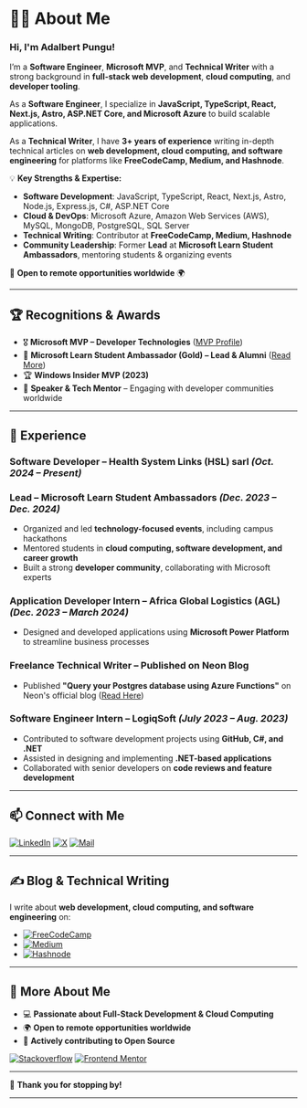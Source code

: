 # 👨‍💻 About Me  

<h3 align="left">Hi, I'm Adalbert Pungu!</h3>  

I’m a **Software Engineer**, **Microsoft MVP**, and **Technical Writer** with a strong background in **full-stack web development**, **cloud computing**, and **developer tooling**.  

As a **Software Engineer**, I specialize in **JavaScript, TypeScript, React, Next.js, Astro, ASP.NET Core, and Microsoft Azure** to build scalable applications.  

As a **Technical Writer**, I have **3+ years of experience** writing in-depth technical articles on **web development, cloud computing, and software engineering** for platforms like **FreeCodeCamp, Medium, and Hashnode**.  

💡 **Key Strengths & Expertise:**  
- **Software Development**: JavaScript, TypeScript, React, Next.js, Astro, Node.js, Express.js, C#, ASP.NET Core  
- **Cloud & DevOps**: Microsoft Azure, Amazon Web Services (AWS), MySQL, MongoDB, PostgreSQL, SQL Server  
- **Technical Writing**: Contributor at **FreeCodeCamp, Medium, Hashnode**  
- **Community Leadership**: Former **Lead** at **Microsoft Learn Student Ambassadors**, mentoring students & organizing events  

📍 **Open to remote opportunities worldwide** 🌍  

---

## 🏆 Recognitions & Awards  

- 🎖️ **Microsoft MVP – Developer Technologies** ([MVP Profile](https://mvp.microsoft.com/en-US/MVP/profile/57fe49dc-9da4-48a4-ba35-7e3589375c5e))  
- 🏅 **Microsoft Learn Student Ambassador (Gold) – Lead & Alumni** ([Read More](https://techcommunity.microsoft.com/blog/studentdeveloperblog/meet-a-recent-microsoft-learn-student-ambassador-graduate-adalbert-pungu/4206697))  
- 🏆 **Windows Insider MVP (2023)**  
- 🎤 **Speaker & Tech Mentor** – Engaging with developer communities worldwide  

---

## 💼 Experience  

### **Software Developer – Health System Links (HSL) sarl** _(Oct. 2024 – Present)_

### **Lead – Microsoft Learn Student Ambassadors** _(Dec. 2023 – Dec. 2024)_  
- Organized and led **technology-focused events**, including campus hackathons  
- Mentored students in **cloud computing, software development, and career growth**  
- Built a strong **developer community**, collaborating with Microsoft experts  

### **Application Developer Intern – Africa Global Logistics (AGL)** _(Dec. 2023 – March 2024)_  
- Designed and developed applications using **Microsoft Power Platform** to streamline business processes  

### **Freelance Technical Writer – Published on Neon Blog**  
- Published **"Query your Postgres database using Azure Functions"** on Neon's official blog ([Read Here](https://neon.tech/guides/query-postgres-azure-functions))  

### **Software Engineer Intern – LogiqSoft** _(July 2023 – Aug. 2023)_  
- Contributed to software development projects using **GitHub, C#, and .NET**  
- Assisted in designing and implementing **.NET-based applications**  
- Collaborated with senior developers on **code reviews and feature development**  

---

## 📫 Connect with Me  

<p align="left">
<a href="https://www.linkedin.com/in/AdalbertPungu/"><img alt="LinkedIn" src="https://img.shields.io/badge/LinkedIn-AdalbertPungu-blue?style=flat-square&logo=linkedin"></a>
<a href="https://x.com/AdalbertPungu"><img alt="X" src="https://img.shields.io/badge/x-AdalbertPungu-blue?style=flat-square&logo=X"></a>
<a href="mailto:adalbertpungu@hotmail.com"><img alt="Mail" src="https://img.shields.io/badge/Email-AdalbertPungu-blue?style=flat-square"></a>
</p>

---

## ✍️ Blog & Technical Writing  

I write about **web development, cloud computing, and software engineering** on:  

- [![FreeCodeCamp](https://img.shields.io/badge/FreeCodeCamp-AdalbertPungu-blue?style=flat-square&logo=FreeCodeCamp)](https://www.freecodecamp.org/news/author/AdalbertPungu)  
- [![Medium](https://img.shields.io/badge/Medium-AdalbertPungu-black?style=flat-square&logo=Medium)](https://adalbertpungu.medium.com/)  
- [![Hashnode](https://img.shields.io/badge/Hashnode-AdalbertPungu-blue?style=flat-square&logo=Hashnode)](https://adalbertpungu.hashnode.dev/)  

---

## 🚀 More About Me  

- 💻 **Passionate about Full-Stack Development & Cloud Computing**  
- 🌍 **Open to remote opportunities worldwide**  
- 🔧 **Actively contributing to Open Source**  

<p align="left">
<a href="https://stackoverflow.com/users/14471093/adalbert-pungu"><img alt="Stackoverflow" src="https://img.shields.io/badge/StackOverFlow-AdalbertPungu-blue?style=flat-square&logo=stackoverflow"></a>
<a href="https://www.frontendmentor.io/profile/AdalbertPungu"><img alt="Frontend Mentor" src="https://img.shields.io/badge/Frontend Mentor-AdalbertPungu-blue?style=flat-square&logo=frontendmentor"></a>
</p>

---

🙌 **Thank you for stopping by!** 

---
